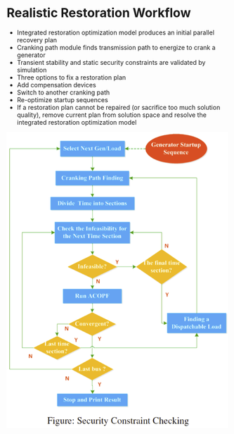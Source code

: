 # Realistic Restoration Workflow

- Integrated restoration optimization model produces an initial parallel recovery plan
- Cranking path module finds transmission path to energize to crank a generator
- Transient stability and static security constraints are validated by simulation
- Three options to fix a restoration plan
 - Add compensation devices
 - Switch to another cranking path
 - Re-optimize startup sequences
- If a restoration plan cannot be repaired (or sacrifice too much solution quality), remove current plan from solution space and resolve the integrated restoration optimization model

![Restoration workflow](fig_workflow.png)
